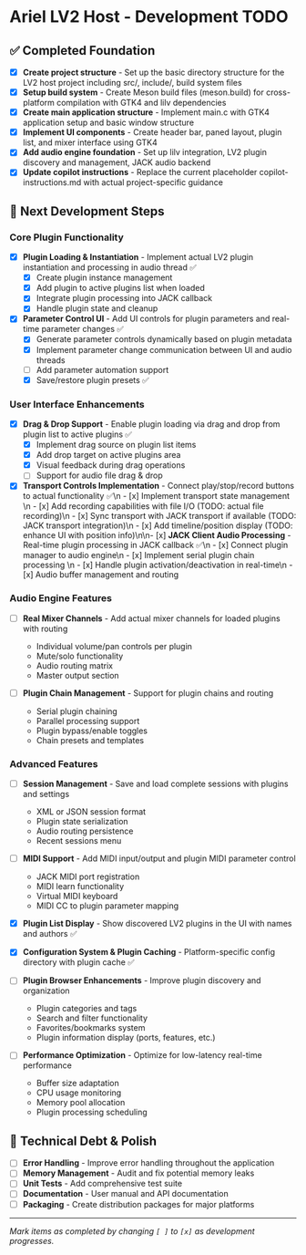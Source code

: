 # Ariel LV2 Host - Development TODO

## ✅ Completed Foundation

- [x] **Create project structure** - Set up the basic directory structure for the LV2 host project including src/, include/, build system files
- [x] **Setup build system** - Create Meson build files (meson.build) for cross-platform compilation with GTK4 and lilv dependencies  
- [x] **Create main application structure** - Implement main.c with GTK4 application setup and basic window structure
- [x] **Implement UI components** - Create header bar, paned layout, plugin list, and mixer interface using GTK4
- [x] **Add audio engine foundation** - Set up lilv integration, LV2 plugin discovery and management, JACK audio backend
- [x] **Update copilot instructions** - Replace the current placeholder copilot-instructions.md with actual project-specific guidance

## 🚧 Next Development Steps

### Core Plugin Functionality
- [x] **Plugin Loading & Instantiation** - Implement actual LV2 plugin instantiation and processing in audio thread ✅
  - [x] Create plugin instance management
  - [x] Add plugin to active plugins list when loaded  
  - [x] Integrate plugin processing into JACK callback
  - [x] Handle plugin state and cleanup

- [x] **Parameter Control UI** - Add UI controls for plugin parameters and real-time parameter changes ✅
  - [x] Generate parameter controls dynamically based on plugin metadata
  - [x] Implement parameter change communication between UI and audio threads
  - [ ] Add parameter automation support
  - [x] Save/restore plugin presets ✅

### User Interface Enhancements
- [x] **Drag & Drop Support** - Enable plugin loading via drag and drop from plugin list to active plugins ✅
  - [x] Implement drag source on plugin list items
  - [x] Add drop target on active plugins area
  - [x] Visual feedback during drag operations
  - [ ] Support for audio file drag & drop

- [x] **Transport Controls Implementation** - Connect play/stop/record buttons to actual functionality ✅\n  - [x] Implement transport state management  \n  - [x] Add recording capabilities with file I/O (TODO: actual file recording)\n  - [x] Sync transport with JACK transport if available (TODO: JACK transport integration)\n  - [x] Add timeline/position display (TODO: enhance UI with position info)\n\n- [x] **JACK Client Audio Processing** - Real-time plugin processing in JACK callback ✅\n  - [x] Connect plugin manager to audio engine\n  - [x] Implement serial plugin chain processing  \n  - [x] Handle plugin activation/deactivation in real-time\n  - [x] Audio buffer management and routing

### Audio Engine Features  
- [ ] **Real Mixer Channels** - Add actual mixer channels for loaded plugins with routing
  - Individual volume/pan controls per plugin
  - Mute/solo functionality
  - Audio routing matrix
  - Master output section

- [ ] **Plugin Chain Management** - Support for plugin chains and routing
  - Serial plugin chaining
  - Parallel processing support
  - Plugin bypass/enable toggles
  - Chain presets and templates

### Advanced Features
- [ ] **Session Management** - Save and load complete sessions with plugins and settings
  - XML or JSON session format
  - Plugin state serialization
  - Audio routing persistence
  - Recent sessions menu

- [ ] **MIDI Support** - Add MIDI input/output and plugin MIDI parameter control
  - JACK MIDI port registration
  - MIDI learn functionality
  - Virtual MIDI keyboard
  - MIDI CC to plugin parameter mapping

- [x] **Plugin List Display** - Show discovered LV2 plugins in the UI with names and authors ✅
- [x] **Configuration System & Plugin Caching** - Platform-specific config directory with plugin cache ✅
- [ ] **Plugin Browser Enhancements** - Improve plugin discovery and organization
  - Plugin categories and tags
  - Search and filter functionality
  - Favorites/bookmarks system
  - Plugin information display (ports, features, etc.)

- [ ] **Performance Optimization** - Optimize for low-latency real-time performance
  - Buffer size adaptation
  - CPU usage monitoring
  - Memory pool allocation
  - Plugin processing scheduling

## 🔧 Technical Debt & Polish
- [ ] **Error Handling** - Improve error handling throughout the application
- [ ] **Memory Management** - Audit and fix potential memory leaks
- [ ] **Unit Tests** - Add comprehensive test suite
- [ ] **Documentation** - User manual and API documentation
- [ ] **Packaging** - Create distribution packages for major platforms

---
*Mark items as completed by changing `[ ]` to `[x]` as development progresses.*